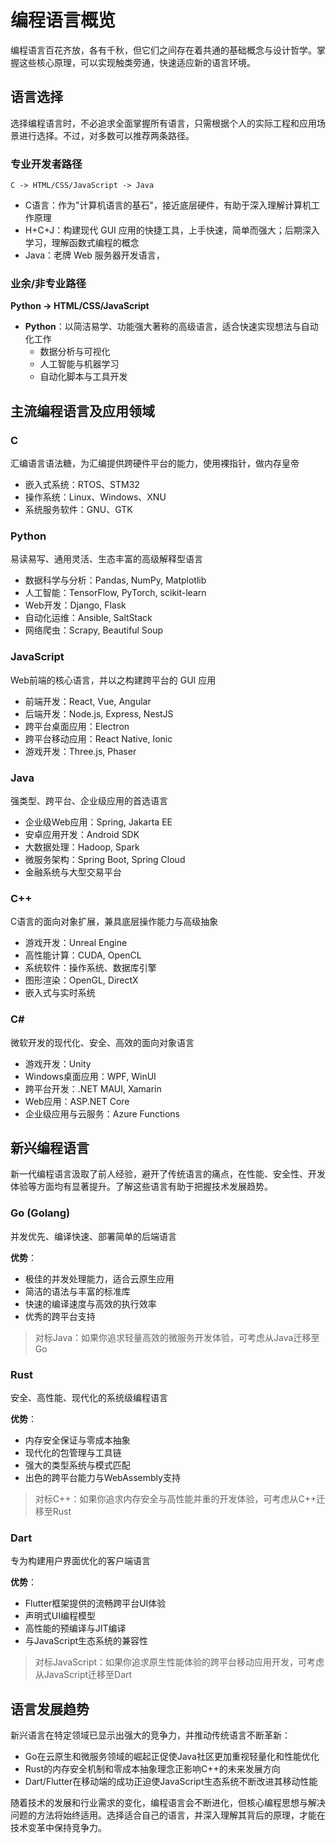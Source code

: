# 编程语言概览

编程语言百花齐放，各有千秋，但它们之间存在着共通的基础概念与设计哲学。掌握这些核心原理，可以实现触类旁通，快速适应新的语言环境。

## 语言选择

选择编程语言时，不必追求全面掌握所有语言，只需根据个人的实际工程和应用场景进行选择。不过，对多数可以推荐两条路径。

### 专业开发者路径
`C -> HTML/CSS/JavaScript -> Java`

- C语言：作为"计算机语言的基石"，接近底层硬件，有助于深入理解计算机工作原理
- H+C+J：构建现代 GUI 应用的快捷工具，上手快速，简单而强大；后期深入学习，理解函数式编程的概念
- Java：老牌 Web 服务器开发语言，

### 业余/非专业路径
**Python → HTML/CSS/JavaScript**

- **Python**：以简洁易学、功能强大著称的高级语言，适合快速实现想法与自动化工作
  - 数据分析与可视化
  - 人工智能与机器学习
  - 自动化脚本与工具开发

## 主流编程语言及应用领域
### C
汇编语言语法糖，为汇编提供跨硬件平台的能力，使用裸指针，做内存皇帝
- 嵌入式系统：RTOS、STM32
- 操作系统：Linux、Windows、XNU
- 系统服务软件：GNU、GTK

### Python
易读易写、通用灵活、生态丰富的高级解释型语言
- 数据科学与分析：Pandas, NumPy, Matplotlib
- 人工智能：TensorFlow, PyTorch, scikit-learn
- Web开发：Django, Flask
- 自动化运维：Ansible, SaltStack
- 网络爬虫：Scrapy, Beautiful Soup

### JavaScript
Web前端的核心语言，并以之构建跨平台的 GUI 应用
- 前端开发：React, Vue, Angular
- 后端开发：Node.js, Express, NestJS
- 跨平台桌面应用：Electron
- 跨平台移动应用：React Native, Ionic
- 游戏开发：Three.js, Phaser

### Java
强类型、跨平台、企业级应用的首选语言
- 企业级Web应用：Spring, Jakarta EE
- 安卓应用开发：Android SDK
- 大数据处理：Hadoop, Spark
- 微服务架构：Spring Boot, Spring Cloud
- 金融系统与大型交易平台

### C++
C语言的面向对象扩展，兼具底层操作能力与高级抽象
- 游戏开发：Unreal Engine
- 高性能计算：CUDA, OpenCL
- 系统软件：操作系统、数据库引擎
- 图形渲染：OpenGL, DirectX
- 嵌入式与实时系统

### C#
微软开发的现代化、安全、高效的面向对象语言
- 游戏开发：Unity
- Windows桌面应用：WPF, WinUI
- 跨平台开发：.NET MAUI, Xamarin
- Web应用：ASP.NET Core
- 企业级应用与云服务：Azure Functions

## 新兴编程语言

新一代编程语言汲取了前人经验，避开了传统语言的痛点，在性能、安全性、开发体验等方面均有显著提升。了解这些语言有助于把握技术发展趋势。

### Go (Golang)
并发优先、编译快速、部署简单的后端语言

**优势**：
- 极佳的并发处理能力，适合云原生应用
- 简洁的语法与丰富的标准库
- 快速的编译速度与高效的执行效率
- 优秀的跨平台支持

> 对标Java：如果你追求轻量高效的微服务开发体验，可考虑从Java迁移至Go

### Rust
安全、高性能、现代化的系统级编程语言

**优势**：
- 内存安全保证与零成本抽象
- 现代化的包管理与工具链
- 强大的类型系统与模式匹配
- 出色的跨平台能力与WebAssembly支持

> 对标C++：如果你追求内存安全与高性能并重的开发体验，可考虑从C++迁移至Rust

### Dart
专为构建用户界面优化的客户端语言

**优势**：
- Flutter框架提供的流畅跨平台UI体验
- 声明式UI编程模型
- 高性能的预编译与JIT编译
- 与JavaScript生态系统的兼容性

> 对标JavaScript：如果你追求原生性能体验的跨平台移动应用开发，可考虑从JavaScript迁移至Dart

## 语言发展趋势

新兴语言在特定领域已显示出强大的竞争力，并推动传统语言不断革新：

- Go在云原生和微服务领域的崛起正促使Java社区更加重视轻量化和性能优化
- Rust的内存安全机制和零成本抽象理念正影响C++的未来发展方向
- Dart/Flutter在移动端的成功正迫使JavaScript生态系统不断改进其移动性能

随着技术的发展和行业需求的变化，编程语言会不断进化，但核心编程思想与解决问题的方法将始终适用。选择适合自己的语言，并深入理解其背后的原理，才能在技术变革中保持竞争力。
